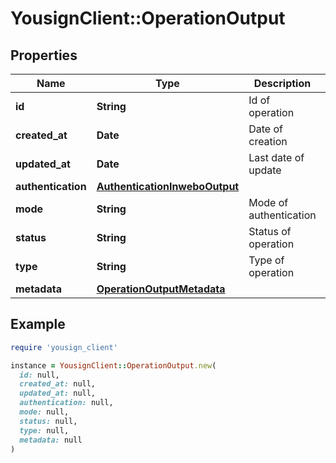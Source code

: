 # YousignClient::OperationOutput

## Properties

| Name | Type | Description | Notes |
| ---- | ---- | ----------- | ----- |
| **id** | **String** | Id of operation | [optional] |
| **created_at** | **Date** | Date of creation | [optional] |
| **updated_at** | **Date** | Last date of update | [optional] |
| **authentication** | [**AuthenticationInweboOutput**](AuthenticationInweboOutput.md) |  | [optional] |
| **mode** | **String** | Mode of authentication | [optional] |
| **status** | **String** | Status of operation | [optional] |
| **type** | **String** | Type of operation | [optional] |
| **metadata** | [**OperationOutputMetadata**](OperationOutputMetadata.md) |  | [optional] |

## Example

```ruby
require 'yousign_client'

instance = YousignClient::OperationOutput.new(
  id: null,
  created_at: null,
  updated_at: null,
  authentication: null,
  mode: null,
  status: null,
  type: null,
  metadata: null
)
```

